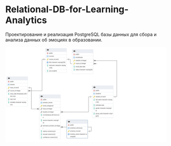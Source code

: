 # Relational-DB-for-Learning-Analytics
Проектирование и реализация PostgreSQL базы данных для сбора и анализа данных об эмоциях в образовании.

![ER-диаграмма базы данных](images/er.pgerd.png)

